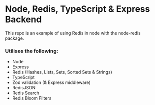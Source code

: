 # Node, Redis, TypeScript & Express Backend

This repo is an example of using Redis in node with the node-redis package. 

### Utilises the following:

* Node
* Express
* Redis (Hashes, Lists, Sets, Sorted Sets & Strings)
* TypeScript
* Zod validation (& Express middleware)
* RedisJSON
* Redis Search
* Redis Bloom Filters
